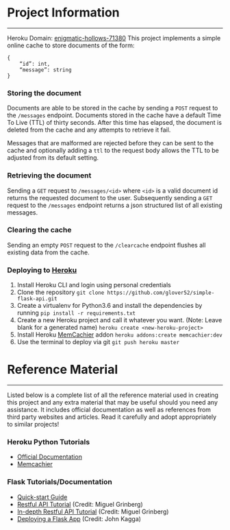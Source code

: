 # Project Information
---
Heroku Domain: [enigmatic-hollows-71380][heroku-project]
This project implements a simple online cache to store documents of the form:
```
{
    “id”: int,
    “message”: string
}
```
### Storing the document
Documents are able to be stored in the cache by sending a `POST` request to the `/messages` endpoint. Documents stored in the cache have a default Time To Live (TTL) of thirty seconds. After this time has elapsed, the document is deleted from the cache and any attempts to retrieve it fail.

Messages that are malformed are rejected before they can be sent to the cache and optionally adding a `ttl` to the request body allows the TTL to be adjusted from its default setting.

### Retrieving the document
Sending a `GET` request to `/messages/<id>` where `<id>` is a valid document id returns the requested document to the user. Subsequently sending a `GET` request to the `/messages` endpoint returns a json structured list of all existing messages.

### Clearing the cache
Sending an empty `POST` request to the `/clearcache` endpoint flushes all existing data from the cache.


### Deploying to [Heroku][heroku]
1. Install Heroku CLI and login using personal credentials
2. Clone the repository
`git clone https://github.com/glover52/simple-flask-api.git`
3. Create a virtualenv for Python3.6 and install the dependencies by running
`pip install -r requirements.txt`
4. Create a new Heroku project and call it whatever you want.
(Note: Leave blank for a generated name)
`heroku create <new-heroku-project>`
10. Install Heroku [MemCachier][heroku-memcachier] addon
`heroku addons:create memcachier:dev`
11. Use the terminal to deploy via git
`git push heroku master`


# Reference Material
---
Listed below is a complete list of all the reference material used in creating this project and any extra material that may be useful should you need any assistance. It includes official documentation as well as references from third party websites and articles. Read it carefully and adopt appropriately to similar projects!

### Heroku Python Tutorials
- [Official Documentation][heroku-python-getting-started]
- [Memcachier][heroku-memcachier-tutorial]

### Flask Tutorials/Documentation
- [Quick-start Guide][flask-quickstart]
- [Restful API Tutorial][flask-restful-api-tutorial] (Credit: Miguel Grinberg)
- [In-depth Restful API Tutorial][flask-mega-restful-api-tutorial] (Credit: Miguel Grinberg)
- [Deploying a Flask App][medium-deploying-a-python-flask-app] (Credit: John Kagga)

[flask-quickstart]: http://flask.pocoo.org/docs/1.0/quickstart/#a-minimal-application
[flask-restful-api-tutorial]: https://blog.miguelgrinberg.com/post/designing-a-restful-api-with-python-and-flask
[flask-mega-restful-api-tutorial]: https://blog.miguelgrinberg.com/post/the-flask-mega-tutorial-part-i-hello-world
[heroku]: https://heroku.com
[heroku-memcachier]: https://elements.heroku.com/addons/memcachier
[heroku-memcachier-tutorial]: https://devcenter.heroku.com/articles/memcachier
[heroku-project]: https://enigmatic-hollows-71380.herokuapp.com
[heroku-python-getting-started]: https://devcenter.heroku.com/articles/getting-started-with-python
[medium-deploying-a-python-flask-app]: https://medium.com/the-andela-way/deploying-a-python-flask-app-to-heroku-41250bda27d0